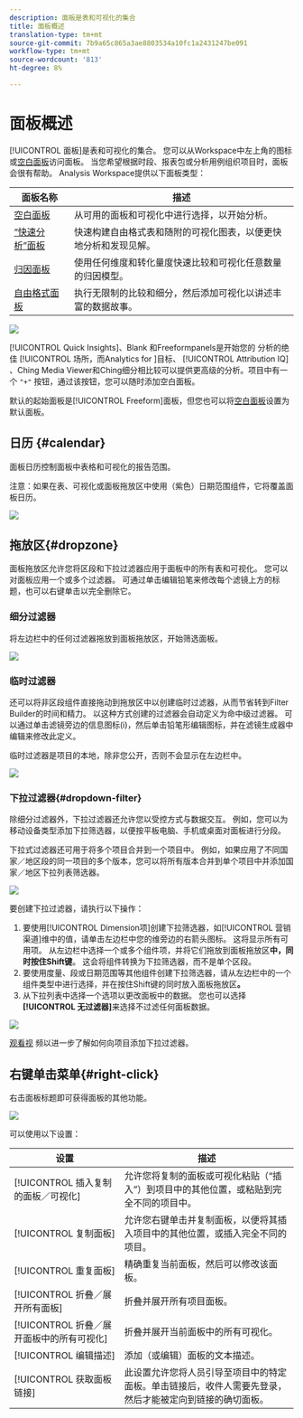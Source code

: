 ```yaml
---
description: 面板是表和可视化的集合
title: 面板概述
translation-type: tm+mt
source-git-commit: 7b9a65c865a3ae8803534a10fc1a2431247be091
workflow-type: tm+mt
source-wordcount: '813'
ht-degree: 8%

---
```



# 面板概述

[!UICONTROL 面板]是表和可视化的集合。 您可以从Workspace中左上角的图标或[空白面板](/help/analysis-workspace/c-panels/blank-panel.md)访问面板。 当您希望根据时段、报表包或分析用例组织项目时，面板会很有帮助。 Analysis Workspace提供以下面板类型：

| 面板名称 | 描述 |
| --- | --- |
| [空白面板](/help/analysis-workspace/c-panels/blank-panel.md) | 从可用的面板和可视化中进行选择，以开始分析。 |
| [“快速分析”面板](quickinsight.md) | 快速构建自由格式表和随附的可视化图表，以便更快地分析和发现见解。 |
| [归因面板](attribution.md) | 使用任何维度和转化量度快速比较和可视化任意数量的归因模型。 |
| [自由格式面板](freeform-panel.md) | 执行无限制的比较和细分，然后添加可视化以讲述丰富的数据故事。 |

![](assets/panel-overview.png)

[!UICONTROL Quick Insights]、Blank  和Freeformpanels是开始您的  分析的绝佳 [!UICONTROL 场所，而Analytics for ]目标、 [!UICONTROL Attribution IQ]    、Ching Media Viewer和Ching细分相比较可以提供更高级的分析。项目中有一个 `"+"` 按钮，通过该按钮，您可以随时添加空白面板。

默认的起始面板是[!UICONTROL Freeform]面板，但您也可以将[空白面板](/help/analysis-workspace/c-panels/blank-panel.md)设置为默认面板。

## 日历 {#calendar}

面板日历控制面板中表格和可视化的报告范围。

注意：如果在表、可视化或面板拖放区中使用（紫色）日期范围组件，它将覆盖面板日历。

![](assets/panel-calendar.png)

## 拖放区{#dropzone}

面板拖放区允许您将区段和下拉过滤器应用于面板中的所有表和可视化。 您可以对面板应用一个或多个过滤器。 可通过单击编辑铅笔来修改每个滤镜上方的标题，也可以右键单击以完全删除它。

### 细分过滤器

将左边栏中的任何过滤器拖放到面板拖放区，开始筛选面板。

![](assets/segment-filter.png)

### 临时过滤器

还可以将非区段组件直接拖动到拖放区中以创建临时过滤器，从而节省转到Filter Builder的时间和精力。 以这种方式创建的过滤器会自动定义为命中级过滤器。 可以通过单击滤镜旁边的信息图标(i)，然后单击铅笔形编辑图标，并在滤镜生成器中编辑来修改此定义。

临时过滤器是项目的本地，除非您公开，否则不会显示在左边栏中。

![](assets/adhoc-segment-filter.png)

### 下拉过滤器{#dropdown-filter}

除细分过滤器外，下拉过滤器还允许您以受控方式与数据交互。 例如，您可以为移动设备类型添加下拉筛选器，以便按平板电脑、手机或桌面对面板进行分段。

下拉式过滤器还可用于将多个项目合并到一个项目中。 例如，如果应用了不同国家／地区段的同一项目的多个版本，您可以将所有版本合并到单个项目中并添加国家／地区下拉列表筛选器。

![](assets/dropdown-filter-intro.png)

要创建下拉过滤器，请执行以下操作：

1. 要使用[!UICONTROL Dimension项]创建下拉筛选器，如[!UICONTROL 营销渠道]维中的值，请单击左边栏中您的维旁边的右箭头图标。 这将显示所有可用项。 从左边栏中选择一个或多个组件项，并将它们拖放到面板拖放区&#x200B;**中，同时按住Shift键**。 这会将组件转换为下拉筛选器，而不是单个区段。
1. 要使用度量、段或日期范围等其他组件创建下拉筛选器，请从左边栏中的一个组件类型中进行选择，并在按住Shift键的同时放入面板拖放区&#x200B;**。**
1. 从下拉列表中选择一个选项以更改面板中的数据。 您也可以选择&#x200B;**[!UICONTROL 无过滤器]**&#x200B;来选择不过滤任何面板数据。

![](assets/create-dropdown.png)

[观看视](https://docs.adobe.com/content/help/en/analytics-learn/tutorials/analysis-workspace/using-panels/using-panels-to-organize-your-analysis-workspace-projects.html) 频以进一步了解如何向项目添加下拉过滤器。

## 右键单击菜单{#right-click}

右击面板标题即可获得面板的其他功能。

![](assets/right-click-menu.png)

可以使用以下设置：

| 设置 | 描述 |
| --- | --- |
| [!UICONTROL 插入复制的面板／可视化] | 允许您将复制的面板或可视化粘贴（“插入”）到项目中的其他位置，或粘贴到完全不同的项目中。 |
| [!UICONTROL 复制面板] | 允许您右键单击并复制面板，以便将其插入项目中的其他位置，或插入完全不同的项目。 |
| [!UICONTROL 重复面板] | 精确重复当前面板，然后可以修改该面板。 |
| [!UICONTROL 折叠／展开所有面板] | 折叠并展开所有项目面板。 |
| [!UICONTROL 折叠／展开面板中的所有可视化] | 折叠并展开当前面板中的所有可视化。 |
| [!UICONTROL 编辑描述] | 添加（或编辑）面板的文本描述。 |
| [!UICONTROL 获取面板链接] | 此设置允许您将人员引导至项目中的特定面板。单击链接后，收件人需要先登录，然后才能被定向到链接的确切面板。 |
